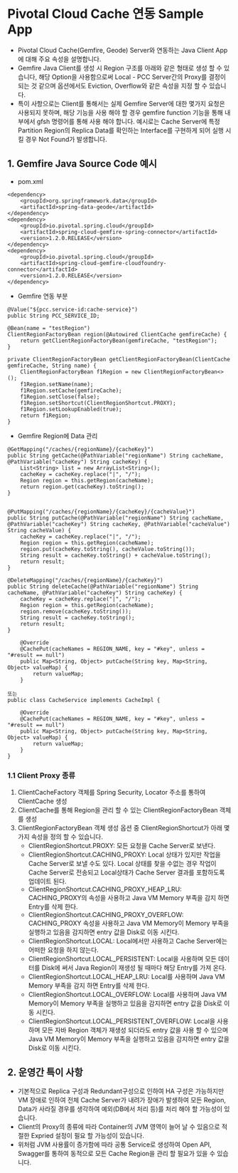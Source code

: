 #  Pivotal Cloud Cache 연동 Sample App

- Pivotal Cloud Cache(Gemfire, Geode)  Server와 연동하는 Java Client App에 대해 주요 속성을 설명합니다.
- Gemfire Java Client를 생성 시 Region 구조를 아래와 같은 형태로 생성 할 수 있습니다, 해당 Option을 사용함으로써 Local - PCC Server간의 Proxy를 결정이 되는 것 같으며 옵션에서도 Eviction, Overflow와 같은 속성을 지정 할 수 있습니다.
- 특이 사항으로는 Client를 통해서는 실제 Gemfire Server에 대한 몇가지 요청은 사용되지 못하며, 해당 기능을 사용 해야 할 경우 gemfire function 기능을 통해 내부에서 gfsh 명령어를 통해 사용 해야 합니다. 예시로는 Cache Server에 특정 Partition Region의 Replica Data를 확인하는 Interface를 구현하게 되어 실행 시킬 경우 Not Found가 발생합니다.


## 1. Gemfire Java Source Code 예시

- pom.xml

```
<dependency>
    <groupId>org.springframework.data</groupId>
    <artifactId>spring-data-geode</artifactId>
</dependency>
<dependency>
    <groupId>io.pivotal.spring.cloud</groupId>
    <artifactId>spring-cloud-gemfire-spring-connector</artifactId>
    <version>1.2.0.RELEASE</version>
</dependency>
<dependency>
    <groupId>io.pivotal.spring.cloud</groupId>
    <artifactId>spring-cloud-gemfire-cloudfoundry-connector</artifactId>
    <version>1.2.0.RELEASE</version>
</dependency>
```

- Gemfire 연동 부분
```
@Value("${pcc.service-id:cache-service}")
public String PCC_SERVICE_ID;

@Bean(name = "testRegion")
ClientRegionFactoryBean region(@Autowired ClientCache gemfireCache) {
    return getClientRegionFactoryBean(gemfireCache, "testRegion");
}

private ClientRegionFactoryBean getClientRegionFactoryBean(ClientCache gemfireCache, String name) {
    ClientRegionFactoryBean f1Region = new ClientRegionFactoryBean<>();
    f1Region.setName(name);
    f1Region.setCache(gemfireCache);
    f1Region.setClose(false);
    f1Region.setShortcut(ClientRegionShortcut.PROXY);
    f1Region.setLookupEnabled(true);
    return f1Region;
}
```

- Gemfire Region에 Data 관리

```
@GetMapping("/caches/{regionName}/{cacheKey}")
public String getCache(@PathVariable("regionName") String cacheName, @PathVariable("cacheKey") String cacheKey) {
    List<String> list = new ArrayList<String>();
    cacheKey = cacheKey.replace("|", "/");
    Region region = this.getRegion(cacheName);
    return region.get(cacheKey).toString();
}


@PutMapping("/caches/{regionName}/{cacheKey}/{cacheValue}")
public String putCache(@PathVariable("regionName") String cacheName, @PathVariable("cacheKey") String cacheKey, @PathVariable("cacheValue") String cacheValue) {
    cacheKey = cacheKey.replace("|", "/");
    Region region = this.getRegion(cacheName);
    region.put(cacheKey.toString(), cacheValue.toString());
    String result = cacheKey.toString() + cacheValue.toString();  
    return result;
}

@DeleteMapping("/caches/{regionName}/{cacheKey}")
public String deleteCache(@PathVariable("regionName") String cacheName, @PathVariable("cacheKey") String cacheKey) {
    cacheKey = cacheKey.replace("|", "/");
    Region region = this.getRegion(cacheName);
    region.remove(cacheKey.toString());
    String result = cacheKey.toString();
    return result;
}

    @Override
    @CachePut(cacheNames = REGION_NAME, key = "#key", unless = "#result == null")
    public Map<String, Object> putCache(String key, Map<String, Object> valueMap) {
        return valueMap;
    }

또는
public class CacheService implements CacheImpl {

	@Override
	@CachePut(cacheNames = REGION_NAME, key = "#key", unless = "#result == null")
	public Map<String, Object> putCache(String key, Map<String, Object> valueMap) {
	    return valueMap;
	}
}
```





### 1.1 Client Proxy 종류
1) ClientCacheFactory 객체를 Spring Security, Locator 주소를 통하여 ClientCache 생성
2) ClientCache를 통해 Region을 관리 할 수 있는 ClientRegionFactoryBean 객체를 생성
3) ClientRegionFactoryBean 객체 생성 옵션 중 ClientRegionShortcut가 아래 몇가지 속성을 정의 할 수 있습니다.
	- ClientRegionShortcut.PROXY: 모든 요청을 Cache Server로 보낸다. 
	- ClientRegionShortcut.CACHING_PROXY: Local 상태가 있지만 작업을 Cache Server로 보낼 수도 있다. Local 상태를 찾을 수없는 경우 작업이 Cache Server로 전송되고 Local상태가 Cache Server 결과를 포함하도록 업데이트 된다.
	- ClientRegionShortcut.CACHING_PROXY_HEAP_LRU: CACHING_PROXY의 속성을 사용하고 Java VM Memory 부족을 감지 하면 Entry를 삭제 한다.
	- ClientRegionShortcut.CACHING_PROXY_OVERFLOW: CACHING_PROXY 속성을 사용하고 Java VM Memory이 Memory 부족을 실행하고 있음을 감지하면 entry 값을 Disk로 이동 시킨다.
	- ClientRegionShortcut.LOCAL: Local에서만 사용하고 Cache Server에는 어떠한 요청을 하지 않는다.
	- ClientRegionShortcut.LOCAL_PERSISTENT: Local을 사용하며 모든 데이터를 Disk에 써서 Java Region이 재생성 될 때마다 해당 Entry를 가져 온다.
	- ClientRegionShortcut.LOCAL_HEAP_LRU: Local를 사용하며 Java VM Memory 부족을 감지 하면 Entry를 삭제 한다.
	- ClientRegionShortcut.LOCAL_OVERFLOW: Local를 사용하며 Java VM Memory이 Memory 부족을 실행하고 있음을 감지하면 entry 값을 Disk로 이동 시킨다.
	- ClientRegionShortcut.LOCAL_PERSISTENT_OVERFLOW: Local을 사용하며 모든 자바 Region 객체가 재생성 되더라도 entry 값을 사용 할 수 있으며 Java VM Memory이 Memory 부족을 실행하고 있음을 감지하면 entry 값을 Disk로 이동 시킨다.


## 2. 운영간 특이 사항
- 기본적으로 Replica 구성과 Redundant구성으로 인하여 HA 구성은 가능하지만 VM 장애로 인하여 전체 Cache Server가 내려가 장애가 발생하여 모든 Region, Data가 사라질 경우를 생각하여 예외(DB에서 처리 등)를 처리 해야 할 가능성이 있습니다.
- Client의 Proxy의 종류에 따라 Container의 JVM 영역이 늘어 날 수 있음으로 적절한 Expried 설정이 필요 할 가능성이 있습니다.
- 위처럼 JVM 사용률이 증가함에 따라 공통 Service로 생성하여 Open API, Swagger를 통하여 동적으로 모든 Cache Region을 관리 할 필요가 있을 수 있습니다. 

